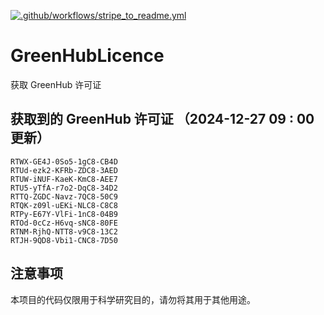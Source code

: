 [![.github/workflows/stripe_to_readme.yml](https://github.com/zjx-kimi/GreenHubLicence/actions/workflows/stripe_to_readme.yml/badge.svg)](https://github.com/zjx-kimi/GreenHubLicence/actions/workflows/stripe_to_readme.yml)
# GreenHubLicence
获取 GreenHub 许可证
## 获取到的 GreenHub 许可证 （2024-12-27 09 : 00 更新）
```
RTWX-GE4J-0So5-1gC8-CB4D
RTUd-ezk2-KFRb-ZDC8-3AED
RTUW-iNUF-KaeK-KmC8-AEE7
RTU5-yTfA-r7o2-DqC8-34D2
RTTQ-ZGDC-Navz-7QC8-50C9
RTQK-z09l-uEKi-NLC8-C8C8
RTPy-E67Y-VlFi-1nC8-04B9
RTOd-0cCz-H6vq-sNC8-80FE
RTNM-RjhQ-NTT8-v9C8-13C2
RTJH-9QD8-Vbi1-CNC8-7D50
```

## 注意事项

本项目的代码仅限用于科学研究目的，请勿将其用于其他用途。

